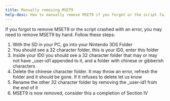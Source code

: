 ```yaml
---
title: Manually removing MSET9
help-desc: How to manually remove MSET9 if you forgot or the script failed to do so due to a crash
---
```


If you forgot to remove MSET9 or the script crashed with an error, you may need to remove MSET9 by hand. Follow these steps:

1. With the SD in your PC, go into your Nintendo 3DS Folder
2. You should see a 32 character folder, this is your ID0, enter this folder
3. Inside your ID0 you should see a 32 character folder that may or may not have _user-id1 appended to it, and a folder with chinese or gibberish characters
4. Delete the chinese character folder. It may throw an error, refresh the folder and it should be gone. If it refuses to delete let us know
5. Rename the other 32 character folder by removing the _user-id1 from the end of it
6. MSET9 is now removed, consider this a completion of Section IV

